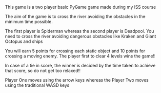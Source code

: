 This game is a two player basic PyGame game made during my ISS course

 
The aim of the game is to cross the river avoiding the obstacles in the minimum time 
possible.

The first player is Spiderman whereas the second player is Deadpool. You need to cross the 
river avoiding dangerous obstacles like Kraken and Giant Octopus and ships

You will earn 5 points for crossing each static object and 10 points for crossing 
a moving enemy. The player first to clear 4 levels wins the game!!

In case of a tie in score, the winner is decided by the time taken to achieve that
score, so do not get too relaxed!!

Player One moves using the arrow keys whereas the Player Two moves using the 
traditional WASD keys
